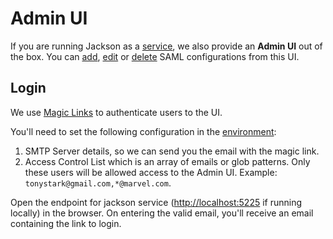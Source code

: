 # Admin UI

If you are running Jackson as a [service](./deploy/service.md), we also provide an **Admin UI** out of the box. You can [add](./saml-flow.md#21-saml-add-config-api), [edit](./saml-flow.md#23-saml-update-config-api) or [delete](./saml-flow.md#24-saml-delete-config-api) SAML configurations from this UI.

## Login

We use [Magic Links](https://next-auth.js.org/providers/email) to authenticate users to the UI.

You'll need to set the following configuration in the [environment](./deploy/env-variables.md#admin-ui-configuration):

1.  SMTP Server details, so we can send you the email with the magic link.
2.  Access Control List which is an array of emails or glob patterns. Only these users will be allowed access to the Admin UI. Example: `tonystark@gmail.com,*@marvel.com`.

Open the endpoint for jackson service ([http://localhost:5225](http://localhost:5225) if running locally) in the browser. On entering the valid email, you'll receive an email containing the link to login.
